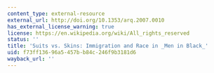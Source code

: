 ```yaml
---
content_type: external-resource
external_url: http://doi.org/10.1353/arq.2007.0010
has_external_license_warning: true
license: https://en.wikipedia.org/wiki/All_rights_reserved
status: ''
title: 'Suits vs. Skins: Immigration and Race in _Men in Black_'
uid: f73ff136-96a5-457b-b84c-246f9b3181d6
wayback_url: ''
---
```

